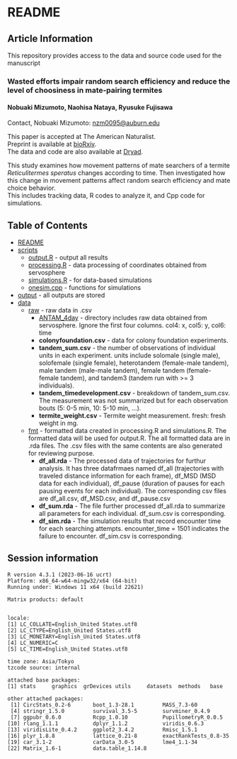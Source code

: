# README
## Article Information
This repository provides access to the data and source code used for the manuscript    
### **Wasted efforts impair random search efficiency and reduce the level of choosiness in mate-pairing termites**    
#### Nobuaki Mizumoto, Naohisa Nataya, Ryusuke Fujisawa  
Contact, Nobuaki Mizumoto: nzm0095@auburn.edu

This paper is accepted at The American Naturalist.  
Preprint is available at [bioRxiv](http://img.shields.io/badge/DOI-10.1101/2024.02.01.578198.svg).  
The data and code are also available at [Dryad](https://doi.org/10.5061/dryad.sn02v6xbq).  

This study examines how movement patterns of mate searchers of a termite _Reticulitermes speratus_ changes according to time. Then investigated how this change in movement patterns affect random search efficiency and mate choice behavior.  
This includes tracking data, R codes to analyze it, and Cpp code for simulations.  

## Table of Contents
* [README](./README.md)
* [scripts](./analysis/scripts)
  * [output.R](./analysis/scripts/output.R) - output all results
  * [processing.R](./analysis/scripts/processing.R) - data processing of coordinates obtained from servosphere
  * [simulations.R](./analysis/scripts/simulations.R) - for data-based simulations
  * [onesim.cpp](./analysis/scripts/onesim.cpp) - functions for simulations
* [output](./analysis/output) - all outputs are stored
* [data](./analysis/data)
  * [raw](./analysis/data/raw) - raw data in .csv
    * [ANTAM_4day](./analysis/data/raw/ANTAM_4day) - directory includes raw data obtained from servosphere. Ignore the first four columns. col4: x, col5: y, col6: time
    * **colonyfoundation.csv** - data for colony foundation experiments.
    * **tandem_sum.csv** - the number of observations of individual units in each experiment. units include solomale (single male), solofemale (single female), heterotandem (female-male tandem), male tandem (male-male tandem), female tandem (female-female tandem), and tandem3 (tandem run with >= 3 individuals).
    * **tandem_timedevelopment.csv** - breakdown of tandem_sum.csv. The measurement was not summarized but for each observation bouts (5: 0-5 min, 10: 5-10 min, ...).
    * **termite_weight.csv** - Termite weight measurement. fresh: fresh weight in mg.
  * [fmt](./analysis/data/fmt) - formatted data created in processing.R and simulations.R. The formatted data will be used for output.R. The all formatted data are in .rda files. The .csv files with the same contents are also generated for reviewing purpose.
    * **df_all.rda** - The processed data of trajectories for furthur analysis. It has three datafrmaes named df_all (trajectories with traveled distance information for each frame), df_MSD (MSD data for each individual), df_pause (duration of pauses for each pausing events for each individual). The corresponding csv files are df_all.csv, df_MSD.csv, and df_pause.csv
    * **df_sum.rda** - The file further processed df_all.rda to summarize all parameters for each individual. df_sum.csv is corresponding. 
    * **df_sim.rda** - The simulation results that record encounter time for each searching attempts. encounter_time = 1501 indicates the failure to encounter. df_sim.csv is corresponding. 
    
    

## Session information
```
R version 4.3.1 (2023-06-16 ucrt)
Platform: x86_64-w64-mingw32/x64 (64-bit)
Running under: Windows 11 x64 (build 22621)

Matrix products: default


locale:
[1] LC_COLLATE=English_United States.utf8 
[2] LC_CTYPE=English_United States.utf8   
[3] LC_MONETARY=English_United States.utf8
[4] LC_NUMERIC=C                          
[5] LC_TIME=English_United States.utf8    

time zone: Asia/Tokyo
tzcode source: internal

attached base packages:
[1] stats     graphics  grDevices utils     datasets  methods   base     

other attached packages:
 [1] CircStats_0.2-6       boot_1.3-28.1         MASS_7.3-60          
 [4] stringr_1.5.0         survival_3.5-5        survminer_0.4.9      
 [7] ggpubr_0.6.0          Rcpp_1.0.10           PupillometryR_0.0.5  
[10] rlang_1.1.1           dplyr_1.1.2           viridis_0.6.3        
[13] viridisLite_0.4.2     ggplot2_3.4.2         Rmisc_1.5.1          
[16] plyr_1.8.8            lattice_0.21-8        exactRankTests_0.8-35
[19] car_3.1-2             carData_3.0-5         lme4_1.1-34          
[22] Matrix_1.6-1          data.table_1.14.8    
```
